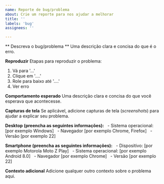 ```yaml
---
name: Reporte de bug/problema
about: Crie um reporte para nos ajudar a melhorar
title: ''
labels: 'bug'
assignees: ''

---
```


** Descreva o bug/problema **
Uma descrição clara e concisa do que é o erro.

**Reproduzir**
Etapas para reproduzir o problema:
1. Vá para '...'
2. Clique em '....'
3. Role para baixo até '....'
4. Ver erro

**Comportamento esperado**
Uma descrição clara e concisa do que você esperava que acontecesse.

**Capturas de tela**
Se aplicável, adicione capturas de tela (_screenshots_) para ajudar a explicar seu problema.

**Desktop (preencha as seguintes informações):**
  - Sistema operacional: [por exemplo Windows]
  - Navegador [por exemplo Chrome, Firefox]
  - Versão [por exemplo 22]

**Smartphone (preencha as seguintes informações):**
  - Dispositivo: [por exemplo Motorola Moto Z Play]
  - Sistema operacional: [por exemplo Android 8.0]
  - Navegador [por exemplo Chrome]
  - Versão [por exemplo 22]

**Contexto adicional**
Adicione qualquer outro contexto sobre o problema aqui.
